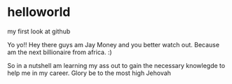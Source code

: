 # helloworld
my first look at github

Yo yo!!
Hey there guys am Jay Money and you better watch out.
Because am the next billionaire from africa. :) 

So in a nutshell am learning my ass out to gain the 
necessary knowlegde to help me in my career.
Glory be to the most high Jehovah
